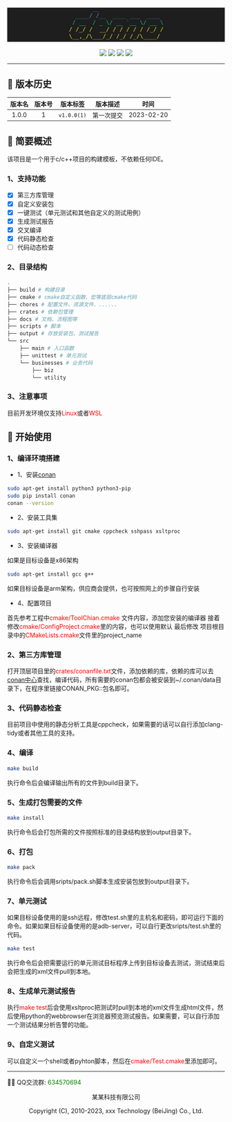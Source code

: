 ![logo](./docs/logo.png)
<p align="center">
    <a href="#Language" alt="Language"><img src="https://img.shields.io/badge/language-cmake%20%7C%20shell%20%7C%20python%20%7C%20c%2Fc%2B%2B-blue" /></a>
    <a href="#arch" alt="arch"><img src="https://img.shields.io/badge/arch-arm%20%7C%20x86-important" /></a>
    <a href="#platform" alt="platform"><img src="https://img.shields.io/badge/platform-linux-blueviolet" /></a>
    <a href="#pm" alt="pm"><img src="https://img.shields.io/badge/pm-conan-brightgreen" /></a>
</p>

***

## 📒 版本历史

| 版本名 | 版本号 |  版本标签   |  版本描述  |    时间    |
| :----: | :----: | :---------: | :--------: | :--------: |
| 1.0.0  |   1    | `v1.0.0(1)` | 第一次提交 | 2023-02-20 |

## 📒 简要概述
该项目是一个用于c/c++项目的构建模板，不依赖任何IDE。
### 1、支持功能
+ [X] 第三方库管理
+ [X] 自定义安装包
+ [X] 一键测试（单元测试和其他自定义的测试用例）
+ [X] 生成测试报告
+ [X] 交叉编译
+ [X] 代码静态检查
+ [ ] 代码动态检查

### 2、目录结构
```bash
.
├── build # 构建目录
├── cmake # cmake自定义函数、宏等底层cmake代码
├── chores # 配置文件、资源文件、......
├── crates # 依赖包管理
├── docs # 文档、流程图等
├── scripts # 脚本
├── output # 存放安装包、测试报告
└── src
    ├── main # 入口函数
    ├── unittest # 单元测试
    └── businesses # 业务代码
        ├── biz
        └── utility
```

### 3、注意事项
目前开发环境仅支持<font color = red>Linux</font>或者<font color = red>WSL</font>

## 📒 开始使用
### 1、编译环境搭建
+ 1、安装[conan][1]
```bash
sudo apt-get install python3 python3-pip
sudo pip install conan
conan --version
```

+ 2、安装工具集
```bash
sudo apt-get install git cmake cppcheck sshpass xsltproc
```

+ 3、安装编译器

如果是目标设备是x86架构
```bash
sudo apt-get install gcc g++
```

如果目标设备是arm架构，供应商会提供，也可按照网上的步骤自行安装

+ 4、配置项目

首先参考工程中<font color = red>cmake/ToolChian.cmake</font> 文件内容，添加您安装的编译器
接着修改<font color = red>cmake/ConfigProject.cmake</font>里的内容，也可以使用默认
最后修改 项目根目录中的<font color = red>CMakeLists.cmake</font>文件里的project_name


### 2、第三方库管理
打开顶层项目里的<font color = red>crates/conanfile.txt</font>文件，添加依赖的库，依赖的库可以去[conan中心][1]查找，编译代码，所有需要的conan包都会被安装到~/.conan/data目录下，在程序里链接CONAN_PKG::包名即可。

### 3、代码静态检查
目前项目中使用的静态分析工具是cppcheck，如果需要的话可以自行添加clang-tidy或者其他工具的支持。

### 4、编译
``` bash
make build
```

执行命令后会编译输出所有的文件到build目录下。

### 5、生成打包需要的文件
``` bash
make install
```

执行命令后会打包所需的文件按照标准的目录结构放到output目录下。


### 6、打包
``` bash
make pack
```

执行命令后会调用sripts/pack.sh脚本生成安装包放到output目录下。


### 7、单元测试
如果目标设备使用的是ssh远程，修改test.sh里的主机名和密码，即可运行下面的命令。如果如果目标设备使用的是adb-server，可以自行更改sripts/test.sh里的代码。
``` bash
make test
```
执行命令后会把需要运行的单元测试目标程序上传到目标设备去测试，测试结束后会把生成的xml文件pull到本地。

### 8、生成单元测试报告
执行<font color = red>make test</font>后会使用xsltproc把测试时pull到本地的xml文件生成html文件，然后使用python的webbrowser在浏览器预览测试报告。如果需要，可以自行添加一个测试结果分析告警的功能。

### 9、自定义测试
可以自定义一个shell或者pyhton脚本，然后在<font color = red>cmake/Test.cmake</font>里添加即可。

***
👩‍💻 QQ交流群: <font color = green>634570694</font>

<p align="center">某某科技有限公司<p>

<p align="center">Copyright (C), 2010-2023, xxx Technology (BeiJing) Co., Ltd.<p>

[1]: https://conan.io/center
